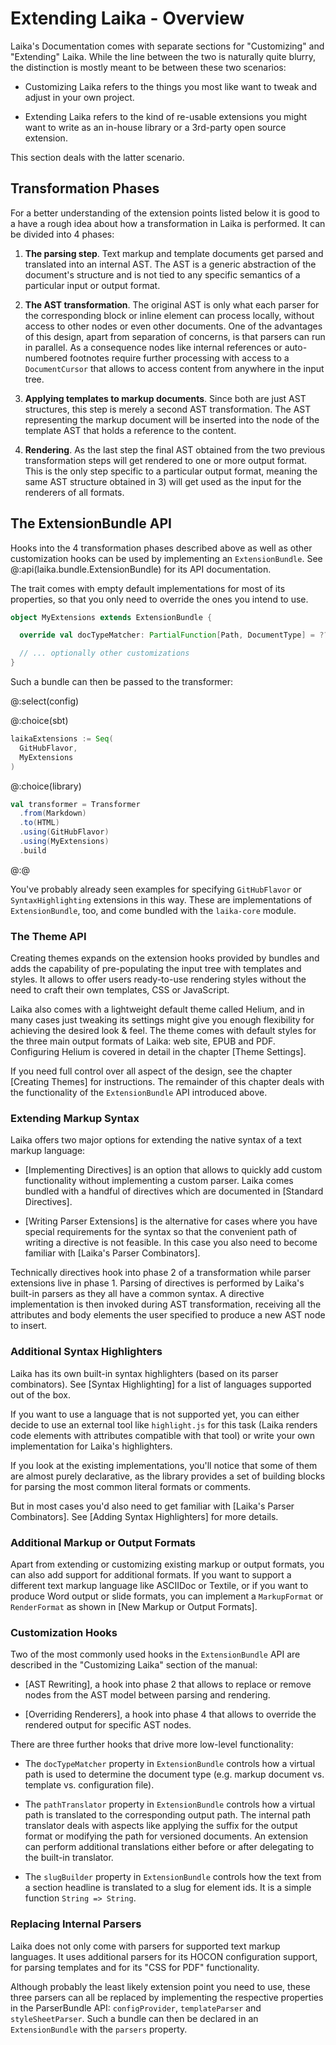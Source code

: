
Extending Laika - Overview
==========================

Laika's Documentation comes with separate sections for "Customizing" and "Extending" Laika.
While the line between the two is naturally quite blurry, 
the distinction is mostly meant to be between these two scenarios:

* Customizing Laika refers to the things you most like want to tweak and adjust in your own project.
  
* Extending Laika refers to the kind of re-usable extensions you might want to write as an in-house library 
  or a 3rd-party open source extension.
  
This section deals with the latter scenario.


Transformation Phases
---------------------

For a better understanding of the extension points listed below it is good to a have a rough idea about how
a transformation in Laika is performed. It can be divided into 4 phases:

1) **The parsing step**. Text markup and template documents get parsed and translated into an internal AST.
   The AST is a generic abstraction of the document's structure and is not tied to any specific semantics
   of a particular input or output format.
   
2) **The AST transformation**. The original AST is only what each parser for the corresponding block or inline
   element can process locally, without access to other nodes or even other documents. 
   One of the advantages of this design, apart from separation of concerns, is that parsers can run in parallel.
   As a consequence nodes like internal references or auto-numbered footnotes require further processing with access to
   a `DocumentCursor` that allows to access content from anywhere in the input tree.

3) **Applying templates to markup documents**. 
   Since both are just AST structures, this step is merely a second AST transformation.
   The AST representing the markup document will be inserted into the node of the template AST that holds
   a reference to the content.
   
4) **Rendering**. As the last step the final AST obtained from the two previous transformation steps will get rendered
   to one or more output format. 
   This is the only step specific to a particular output format, meaning the same AST structure obtained in 3) will
   get used as the input for the renderers of all formats.


The ExtensionBundle API
-----------------------

Hooks into the 4 transformation phases described above as well as other customization hooks
can be used by implementing an `ExtensionBundle`.
See @:api(laika.bundle.ExtensionBundle) for its API documentation.

The trait comes with empty default implementations for most of its properties,
so that you only need to override the ones you intend to use.

```scala
object MyExtensions extends ExtensionBundle {

  override val docTypeMatcher: PartialFunction[Path, DocumentType] = ???

  // ... optionally other customizations
}
```

Such a bundle can then be passed to the transformer:

@:select(config)

@:choice(sbt)
```scala
laikaExtensions := Seq(
  GitHubFlavor,
  MyExtensions
)
```

@:choice(library)
```scala
val transformer = Transformer
  .from(Markdown)
  .to(HTML)
  .using(GitHubFlavor)
  .using(MyExtensions)
  .build
```
@:@

You've probably already seen examples for specifying `GitHubFlavor` or `SyntaxHighlighting` extensions in this way.
These are implementations of `ExtensionBundle`, too, and come bundled with the `laika-core` module.


### The Theme API

Creating themes expands on the extension hooks provided by bundles and adds the capability of pre-populating
the input tree with templates and styles.
It allows to offer users ready-to-use rendering styles without the need to craft their own templates, 
CSS or JavaScript.

Laika also comes with a lightweight default theme called Helium, and in many cases just tweaking its settings
might give you enough flexibility for achieving the desired look & feel.
The theme comes with default styles for the three main output formats of Laika: web site, EPUB and PDF.
Configuring Helium is covered in detail in the chapter [Theme Settings].

If you need full control over all aspect of the design, see the chapter [Creating Themes] for instructions.
The remainder of this chapter deals with the functionality of the `ExtensionBundle` API introduced above. 


### Extending Markup Syntax

Laika offers two major options for extending the native syntax of a text markup language:

* [Implementing Directives] is an option that allows to quickly add custom functionality without 
  implementing a custom parser.
  Laika comes bundled with a handful of directives which are documented in [Standard Directives].
  
* [Writing Parser Extensions] is the alternative for cases where you have special requirements for the syntax
  so that the convenient path of writing a directive is not feasible.
  In this case you also need to become familiar with [Laika's Parser Combinators].

Technically directives hook into phase 2 of a transformation while parser extensions live in phase 1. 
Parsing of directives is performed by Laika's built-in parsers as they all have a common syntax.
A directive implementation is then invoked during AST transformation, 
receiving all the attributes and body elements the user specified to produce a new AST node to insert.


### Additional Syntax Highlighters

Laika has its own built-in syntax highlighters (based on its parser combinators).
See [Syntax Highlighting] for a list of languages supported out of the box.

If you want to use a language that is not supported yet, you can either decide to use an external tool like
`highlight.js` for this task (Laika renders code elements with attributes compatible with that tool)
or write your own implementation for Laika's highlighters.

If you look at the existing implementations, you'll notice that some of them are almost purely declarative,
as the library provides a set of building blocks for parsing the most common literal formats or comments.

But in most cases you'd also need to get familiar with [Laika's Parser Combinators].
See [Adding Syntax Highlighters] for more details.


### Additional Markup or Output Formats

Apart from extending or customizing existing markup or output formats, you can also add support for additional formats.
If you want to support a different text markup language like ASCIIDoc or Textile, 
or if you want to produce Word output or slide formats, 
you can implement a `MarkupFormat` or `RenderFormat` as shown in [New Markup or Output Formats].


### Customization Hooks

Two of the most commonly used hooks in the `ExtensionBundle` API are described in the 
"Customizing Laika" section of the manual:

* [AST Rewriting], a hook into phase 2 that allows to replace or remove nodes from the AST model 
  between parsing and rendering.
 
* [Overriding Renderers], a hook into phase 4 that allows to override the rendered output for specific
  AST nodes.

There are three further hooks that drive more low-level functionality:

* The `docTypeMatcher` property in `ExtensionBundle` controls how a virtual path is used to determine the document type
  (e.g. markup document vs. template vs. configuration file).

* The `pathTranslator` property in `ExtensionBundle` controls how a virtual path is translated 
  to the corresponding output path.
  The internal path translator deals with aspects like applying the suffix for the output format
  or modifying the path for versioned documents.
  An extension can perform additional translations either before or after delegating to the built-in translator. 

* The `slugBuilder` property in `ExtensionBundle` controls how the text from a section headline is translated
  to a slug for element ids. 
  It is a simple function `String => String`.


### Replacing Internal Parsers

Laika does not only come with parsers for supported text markup languages.
It uses additional parsers for its HOCON configuration support, for parsing templates
and for its "CSS for PDF" functionality.

Although probably the least likely extension point you need to use, 
these three parsers can all be replaced by implementing the respective properties in the 
ParserBundle API: `configProvider`, `templateParser` and `styleSheetParser`.
Such a bundle can then be declared in an `ExtensionBundle` with the `parsers` property.
